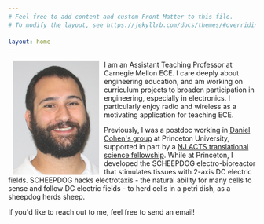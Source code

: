 ```yaml
---
# Feel free to add content and custom Front Matter to this file.
# To modify the layout, see https://jekyllrb.com/docs/themes/#overriding-theme-defaults

layout: home
---
```

<img align="left" width="175" src="/img/profile.jpg" style="margin:0px 10px"/>

I am an Assistant Teaching Professor at Carnegie Mellon ECE. I care deeply about engineering education, and am working on curriculum projects to broaden participation in engineering, especially in electronics. I particularly enjoy radio and wireless as a motivating application for teaching ECE.

Previously, I was a postdoc working in [Daniel Cohen's group](https://cohengroup.princeton.edu/) at Princeton University, supported in part by a [NJ ACTS translational science fellowship](https://njacts.rbhs.rutgers.edu/). 
While at Princeton, I developed the SCHEEPDOG electro-bioreactor that stimulates tissues with 2-axis DC electric fields.
SCHEEPDOG hacks electrotaxis - the natural ability for many cells to sense and follow DC electric fields - to herd cells in a petri dish, as a sheepdog herds sheep.

If you'd like to reach out to me, feel free to send an email!